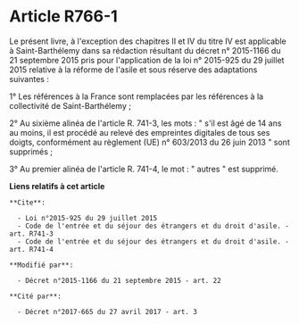 # Article R766-1

Le présent livre, à l'exception des chapitres II et IV du titre IV est applicable à Saint-Barthélemy dans sa rédaction
résultant du décret n° 2015-1166 du 21 septembre 2015 pris pour l'application de la loi n° 2015-925 du 29 juillet 2015
relative à la réforme de l'asile et sous réserve des adaptations suivantes : 

1° Les références à la France sont remplacées par les références à la collectivité de Saint-Barthélemy ; 

2° Au sixième alinéa de l'article R. 741-3, les mots : " s'il est âgé de 14 ans au moins, il est procédé au relevé des
empreintes digitales de tous ses doigts, conformément au règlement (UE) n° 603/2013 du 26 juin 2013 " sont supprimés ; 

3° Au premier alinéa de l'article R. 741-4, le mot : " autres " est supprimé.

**Liens relatifs à cet article**

	**Cite**:

	  - Loi n°2015-925 du 29 juillet 2015
	  - Code de l'entrée et du séjour des étrangers et du droit d'asile. - art. R741-3
	  - Code de l'entrée et du séjour des étrangers et du droit d'asile. - art. R741-4

	**Modifié par**:

	  - Décret n°2015-1166 du 21 septembre 2015 - art. 22

	**Cité par**:

	  - Décret n°2017-665 du 27 avril 2017 - art. 3
